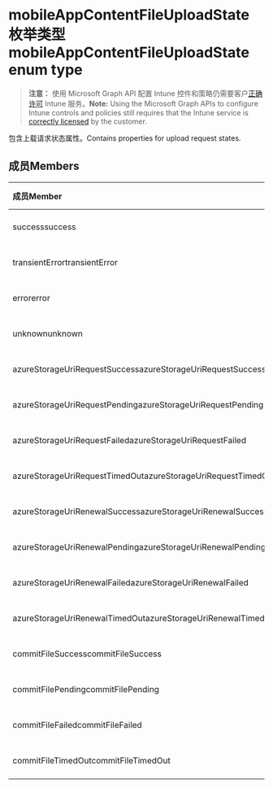 # <a name="mobileappcontentfileuploadstate-enum-type"></a><span data-ttu-id="9274a-101">mobileAppContentFileUploadState 枚举类型</span><span class="sxs-lookup"><span data-stu-id="9274a-101">mobileAppContentFileUploadState enum type</span></span>

> <span data-ttu-id="9274a-102">**注意：** 使用 Microsoft Graph API 配置 Intune 控件和策略仍需要客户[正确许可](https://go.microsoft.com/fwlink/?linkid=839381) Intune 服务。</span><span class="sxs-lookup"><span data-stu-id="9274a-102">**Note:** Using the Microsoft Graph APIs to configure Intune controls and policies still requires that the Intune service is [correctly licensed](https://go.microsoft.com/fwlink/?linkid=839381) by the customer.</span></span>

<span data-ttu-id="9274a-103">包含上载请求状态属性。</span><span class="sxs-lookup"><span data-stu-id="9274a-103">Contains properties for upload request states.</span></span>
## <a name="members"></a><span data-ttu-id="9274a-104">成员</span><span class="sxs-lookup"><span data-stu-id="9274a-104">Members</span></span>
|<span data-ttu-id="9274a-105">成员</span><span class="sxs-lookup"><span data-stu-id="9274a-105">Member</span></span>|<span data-ttu-id="9274a-106">值</span><span class="sxs-lookup"><span data-stu-id="9274a-106">Value</span></span>|<span data-ttu-id="9274a-107">说明</span><span class="sxs-lookup"><span data-stu-id="9274a-107">Description</span></span>|
|:---|:---|:---|
|<span data-ttu-id="9274a-108">success</span><span class="sxs-lookup"><span data-stu-id="9274a-108">success</span></span>|<span data-ttu-id="9274a-109">0</span><span class="sxs-lookup"><span data-stu-id="9274a-109">0</span></span>|<span data-ttu-id="9274a-110">尚未记录</span><span class="sxs-lookup"><span data-stu-id="9274a-110">Not yet documented</span></span>|
|<span data-ttu-id="9274a-111">transientError</span><span class="sxs-lookup"><span data-stu-id="9274a-111">transientError</span></span>|<span data-ttu-id="9274a-112">1</span><span class="sxs-lookup"><span data-stu-id="9274a-112">1</span></span>|<span data-ttu-id="9274a-113">尚未记录</span><span class="sxs-lookup"><span data-stu-id="9274a-113">Not yet documented</span></span>|
|<span data-ttu-id="9274a-114">error</span><span class="sxs-lookup"><span data-stu-id="9274a-114">error</span></span>|<span data-ttu-id="9274a-115">2</span><span class="sxs-lookup"><span data-stu-id="9274a-115">2</span></span>|<span data-ttu-id="9274a-116">尚未记录</span><span class="sxs-lookup"><span data-stu-id="9274a-116">Not yet documented</span></span>|
|<span data-ttu-id="9274a-117">unknown</span><span class="sxs-lookup"><span data-stu-id="9274a-117">unknown</span></span>|<span data-ttu-id="9274a-118">3</span><span class="sxs-lookup"><span data-stu-id="9274a-118">3</span></span>|<span data-ttu-id="9274a-119">尚未记录</span><span class="sxs-lookup"><span data-stu-id="9274a-119">Not yet documented</span></span>|
|<span data-ttu-id="9274a-120">azureStorageUriRequestSuccess</span><span class="sxs-lookup"><span data-stu-id="9274a-120">azureStorageUriRequestSuccess</span></span>|<span data-ttu-id="9274a-121">100</span><span class="sxs-lookup"><span data-stu-id="9274a-121">100</span></span>|<span data-ttu-id="9274a-122">尚未记录</span><span class="sxs-lookup"><span data-stu-id="9274a-122">Not yet documented</span></span>|
|<span data-ttu-id="9274a-123">azureStorageUriRequestPending</span><span class="sxs-lookup"><span data-stu-id="9274a-123">azureStorageUriRequestPending</span></span>|<span data-ttu-id="9274a-124">101</span><span class="sxs-lookup"><span data-stu-id="9274a-124">101</span></span>|<span data-ttu-id="9274a-125">尚未记录</span><span class="sxs-lookup"><span data-stu-id="9274a-125">Not yet documented</span></span>|
|<span data-ttu-id="9274a-126">azureStorageUriRequestFailed</span><span class="sxs-lookup"><span data-stu-id="9274a-126">azureStorageUriRequestFailed</span></span>|<span data-ttu-id="9274a-127">102</span><span class="sxs-lookup"><span data-stu-id="9274a-127">102</span></span>|<span data-ttu-id="9274a-128">尚未记录</span><span class="sxs-lookup"><span data-stu-id="9274a-128">Not yet documented</span></span>|
|<span data-ttu-id="9274a-129">azureStorageUriRequestTimedOut</span><span class="sxs-lookup"><span data-stu-id="9274a-129">azureStorageUriRequestTimedOut</span></span>|<span data-ttu-id="9274a-130">103</span><span class="sxs-lookup"><span data-stu-id="9274a-130">103</span></span>|<span data-ttu-id="9274a-131">尚未记录</span><span class="sxs-lookup"><span data-stu-id="9274a-131">Not yet documented</span></span>|
|<span data-ttu-id="9274a-132">azureStorageUriRenewalSuccess</span><span class="sxs-lookup"><span data-stu-id="9274a-132">azureStorageUriRenewalSuccess</span></span>|<span data-ttu-id="9274a-133">200</span><span class="sxs-lookup"><span data-stu-id="9274a-133">200</span></span>|<span data-ttu-id="9274a-134">尚未记录</span><span class="sxs-lookup"><span data-stu-id="9274a-134">Not yet documented</span></span>|
|<span data-ttu-id="9274a-135">azureStorageUriRenewalPending</span><span class="sxs-lookup"><span data-stu-id="9274a-135">azureStorageUriRenewalPending</span></span>|<span data-ttu-id="9274a-136">201</span><span class="sxs-lookup"><span data-stu-id="9274a-136">201</span></span>|<span data-ttu-id="9274a-137">尚未记录</span><span class="sxs-lookup"><span data-stu-id="9274a-137">Not yet documented</span></span>|
|<span data-ttu-id="9274a-138">azureStorageUriRenewalFailed</span><span class="sxs-lookup"><span data-stu-id="9274a-138">azureStorageUriRenewalFailed</span></span>|<span data-ttu-id="9274a-139">202</span><span class="sxs-lookup"><span data-stu-id="9274a-139">202</span></span>|<span data-ttu-id="9274a-140">尚未记录</span><span class="sxs-lookup"><span data-stu-id="9274a-140">Not yet documented</span></span>|
|<span data-ttu-id="9274a-141">azureStorageUriRenewalTimedOut</span><span class="sxs-lookup"><span data-stu-id="9274a-141">azureStorageUriRenewalTimedOut</span></span>|<span data-ttu-id="9274a-142">203</span><span class="sxs-lookup"><span data-stu-id="9274a-142">203</span></span>|<span data-ttu-id="9274a-143">尚未记录</span><span class="sxs-lookup"><span data-stu-id="9274a-143">Not yet documented</span></span>|
|<span data-ttu-id="9274a-144">commitFileSuccess</span><span class="sxs-lookup"><span data-stu-id="9274a-144">commitFileSuccess</span></span>|<span data-ttu-id="9274a-145">300</span><span class="sxs-lookup"><span data-stu-id="9274a-145">300</span></span>|<span data-ttu-id="9274a-146">尚未记录</span><span class="sxs-lookup"><span data-stu-id="9274a-146">Not yet documented</span></span>|
|<span data-ttu-id="9274a-147">commitFilePending</span><span class="sxs-lookup"><span data-stu-id="9274a-147">commitFilePending</span></span>|<span data-ttu-id="9274a-148">301</span><span class="sxs-lookup"><span data-stu-id="9274a-148">301</span></span>|<span data-ttu-id="9274a-149">尚未记录</span><span class="sxs-lookup"><span data-stu-id="9274a-149">Not yet documented</span></span>|
|<span data-ttu-id="9274a-150">commitFileFailed</span><span class="sxs-lookup"><span data-stu-id="9274a-150">commitFileFailed</span></span>|<span data-ttu-id="9274a-151">302</span><span class="sxs-lookup"><span data-stu-id="9274a-151">302</span></span>|<span data-ttu-id="9274a-152">尚未记录</span><span class="sxs-lookup"><span data-stu-id="9274a-152">Not yet documented</span></span>|
|<span data-ttu-id="9274a-153">commitFileTimedOut</span><span class="sxs-lookup"><span data-stu-id="9274a-153">commitFileTimedOut</span></span>|<span data-ttu-id="9274a-154">303</span><span class="sxs-lookup"><span data-stu-id="9274a-154">303</span></span>|<span data-ttu-id="9274a-155">尚未记录</span><span class="sxs-lookup"><span data-stu-id="9274a-155">Not yet documented</span></span>|



